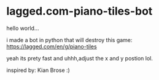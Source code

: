 # lagged.com-piano-tiles-bot

hello world...

i made a bot in python that will destroy this game:
https://lagged.com/en/g/piano-tiles

yeah its prety fast and uhhh,adjust the x and y postion lol.


inspired by: Kian Brose
:)
